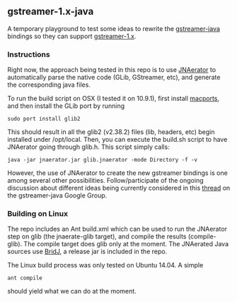 ## gstreamer-1.x-java

A temporary playground to test some ideas to rewrite the [gstreamer-java](https://code.google.com/p/gstreamer-java/) bindings so they can support [gstreamer-1.x](http://gstreamer.freedesktop.org/news/).

### Instructions

Right now, the approach being tested in this repo is to use [JNAerator](https://github.com/ochafik/nativelibs4java) to automatically parse the native code (GLib, GStreamer, etc), and generate the corresponding java files. 

To run the build script on OSX (I tested it on 10.9.1), first install [macports](http://www.macports.org/), and then install the GLib port by running

```
sudo port install glib2
```

This should result in all the glib2 (v2.38.2) files (lib, headers, etc) begin installed under /opt/local. Then, you can execute the build.sh script to have JNAerator going through glib.h. This script simply calls:

```
java -jar jnaerator.jar glib.jnaerator -mode Directory -f -v
```

However, the use of JNAerator to create the new gstreamer bindings is one among several other possibilities. Follow/participate of the ongoing discussion about different ideas being currently considered in this [thread](http://tinyurl.com/ot3lm9w) on the gstreamer-java Google Group.

### Building on Linux

The repo includes an Ant build.xml which can be used to run the JNAerator step on glib (the jnaerate-glib target), and compile the results (compile-glib). The compile target does glib only at the moment. The JNAerated Java sources use [BridJ](https://code.google.com/p/bridj/), a release jar is included in the repo.

The Linux build process was only tested on Ubuntu 14.04. A simple 

```
ant compile
```

should yield what we can do at the moment.
